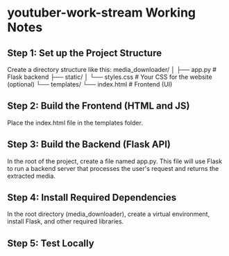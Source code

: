 # youtuber-work-stream Working Notes

## Step 1: Set up the Project Structure
Create a directory structure like this:
media_downloader/
│
├── app.py            # Flask backend
├── static/
│   └── styles.css    # Your CSS for the website (optional)
└── templates/
    └── index.html    # Frontend (UI)

## Step 2: Build the Frontend (HTML and JS)
Place the index.html file in the templates folder. 

## Step 3: Build the Backend (Flask API)
In the root of the project, create a file named app.py. This file will use Flask to run a backend server that processes the user's request and returns the extracted media.

## Step 4: Install Required Dependencies
In the root directory (media_downloader), create a virtual environment, install Flask, and other required libraries.

## Step 5: Test Locally

